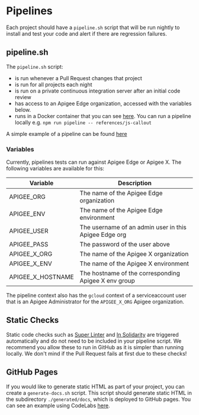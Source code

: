 # Pipelines

Each project should have a `pipeline.sh` script that will be run nightly to
install and test your code and alert if there are regression failures.

## pipeline.sh

The `pipeline.sh` script:

- is run whenever a Pull Request changes that project
- is run for all projects each night
- is run on a private continuous integration server after an initial code
 review
- has access to an Apigee Edge organization, accessed with the variables
 below.
- runs in a Docker container that you can see [here](./tools/pipeline-runner/Dockerfile).
 You can run a pipeline locally e.g. `npm run pipeline -- references/js-callout`

A simple example of a pipeline can be found [here](./references/js-callout/pipeline.sh)

### Variables

Currently, pipelines tests can run against Apigee Edge or Apigee X. The
 following variables are available for this:

| Variable          | Description                                           |
| ----------------- | ----------------------------------------------------- |
| APIGEE_ORG        | The name of the Apigee Edge organization              |
| APIGEE_ENV        | The name of the Apigee Edge environment               |
| APIGEE_USER       | The username of an admin user in this Apigee Edge org |
| APIGEE_PASS       | The password of the user above                        |
| APIGEE_X_ORG      | The name of the Apigee X organization                 |
| APIGEE_X_ENV      | The name of the Apigee X environment                  |
| APIGEE_X_HOSTNAME | The hostname of the corresponding Apigee X env group  |

The pipeline context also has the `gcloud` context of a serviceaccount user
 that is an Apigee Administrator for the `APIGEE_X_ORG` Apigee organization.

## Static Checks

Static code checks such as [Super Linter](https://github.com/github/super-linter)
 and [In Solidarity](https://github.com/apps/in-solidarity) are triggered
 automatically and do not need to be included in your pipeline script. We
 recommend you allow these to run in GitHub as it is simpler than running
 locally. We don't mind if the Pull Request fails at first due to these checks!

## GitHub Pages

If you would like to generate static HTML as part of your project, you can
create a `generate-docs.sh` script. This script should generate static HTML in
 the subdirectory `./generated/docs`, which is deployed to GitHub
 pages. You can see an example using CodeLabs [here](./labs/best-practices-hackathon/generate-docs.sh).
